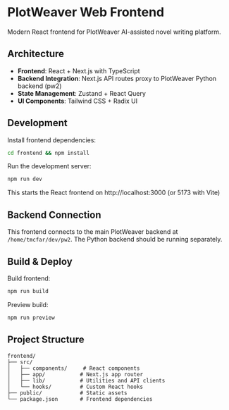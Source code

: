 # PlotWeaver Web Frontend

Modern React frontend for PlotWeaver AI-assisted novel writing platform.

## Architecture

- **Frontend**: React + Next.js with TypeScript
- **Backend Integration**: Next.js API routes proxy to PlotWeaver Python backend (pw2)
- **State Management**: Zustand + React Query
- **UI Components**: Tailwind CSS + Radix UI

## Development

Install frontend dependencies:
```bash
cd frontend && npm install
```

Run the development server:
```bash
npm run dev
```

This starts the React frontend on http://localhost:3000 (or 5173 with Vite)

## Backend Connection

This frontend connects to the main PlotWeaver backend at `/home/tmcfar/dev/pw2`.
The Python backend should be running separately.

## Build & Deploy

Build frontend:
```bash
npm run build
```

Preview build:
```bash
npm run preview
```

## Project Structure

```
frontend/
├── src/
│   ├── components/     # React components  
│   ├── app/           # Next.js app router
│   ├── lib/           # Utilities and API clients
│   └── hooks/         # Custom React hooks
├── public/            # Static assets
└── package.json       # Frontend dependencies
```